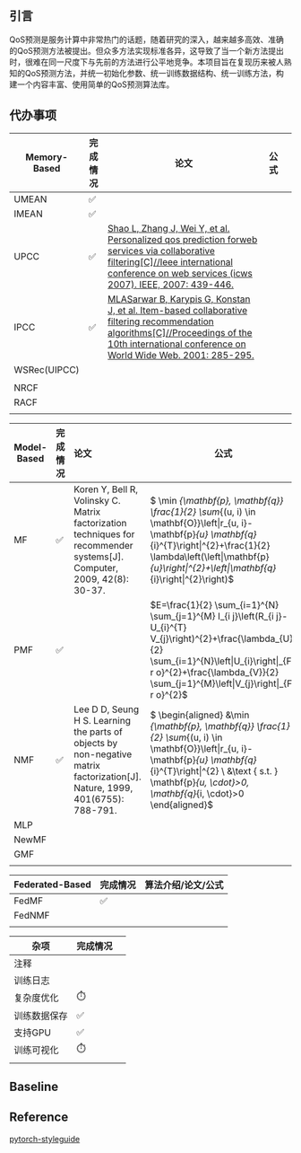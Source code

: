 ## 引言

QoS预测是服务计算中非常热门的话题，随着研究的深入，越来越多高效、准确的QoS预测方法被提出。但众多方法实现标准各异，这导致了当一个新方法提出时，很难在同一尺度下与先前的方法进行公平地竞争。本项目旨在复现历来被人熟知的QoS预测方法，并统一初始化参数、统一训练数据结构、统一训练方法，构建一个内容丰富、使用简单的QoS预测算法库。

## 代办事项


| Memory-Based | 完成情况 | 论文                                                                                                                                                                                                                                                           | 公式 |  |
| -------------- | ---------- | ---------------------------------------------------------------------------------------------------------------------------------------------------------------------------------------------------------------------------------------------------------------- | ------ | -- |
| UMEAN        | ✅       |                                                                                                                                                                                                                                                                |      |  |
| IMEAN        | ✅       |                                                                                                                                                                                                                                                                |      |  |
| UPCC         | ✅       | [Shao L, Zhang J, Wei Y, et al. Personalized qos prediction forweb services via collaborative filtering[C]//Ieee international conference on web services (icws 2007). IEEE, 2007: 439-446.](https://ieeexplore.ieee.org/stamp/stamp.jsp?tp=&arnumber=4279629) |      |  |
| IPCC         | ✅       | [MLASarwar B, Karypis G, Konstan J, et al. Item-based collaborative filtering recommendation algorithms[C]//Proceedings of the 10th international conference on World Wide Web. 2001: 285-295.](https://dl.acm.org/doi/pdf/10.1145/371920.372071)              |      |  |
| WSRec(UIPCC) |          |                                                                                                                                                                                                                                                                |      |  |
|              |          |                                                                                                                                                                                                                                                                |      |  |
| NRCF         |          |                                                                                                                                                                                                                                                                |      |  |
| RACF         |          |                                                                                                                                                                                                                                                                |      |  |
|              |          |                                                                                                                                                                                                                                                                |      |  |


| Model-Based | 完成情况 | 论文                                                                                                                         | 公式                                                                                                                                                                                                                                        |
| ------------- | ---------- | :----------------------------------------------------------------------------------------------------------------------------- | --------------------------------------------------------------------------------------------------------------------------------------------------------------------------------------------------------------------------------------------- |
| MF          | ✅       | Koren Y, Bell R, Volinsky C. Matrix factorization techniques for recommender systems[J]. Computer, 2009, 42(8): 30-37.       | $ \min _{\mathbf{p}, \mathbf{q}} \frac{1}{2} \sum_{(u, i) \in \mathbf{O}}\left\|r_{u, i}-\mathbf{p}_{u} \mathbf{q}_{i}^{T}\right\|^{2}+\frac{1}{2} \lambda\left(\left\|\mathbf{p}_{u}\right\|^{2}+\left\|\mathbf{q}_{i}\right\|^{2}\right)$ |
| PMF         | ✅       |                                                                                                                              | $E=\frac{1}{2} \sum_{i=1}^{N} \sum_{j=1}^{M} I_{i j}\left(R_{i j}-U_{i}^{T} V_{j}\right)^{2}+\frac{\lambda_{U}}{2} \sum_{i=1}^{N}\left\|U_{i}\right\|_{F r o}^{2}+\frac{\lambda_{V}}{2} \sum_{j=1}^{M}\left\|V_{j}\right\|_{F r o}^{2}$     |
| NMF         | ✅       | Lee D D, Seung H S. Learning the parts of objects by non-negative matrix factorization[J]. Nature, 1999, 401(6755): 788-791. | $ \begin{aligned} &\min _{\mathbf{p}, \mathbf{q}} \frac{1}{2} \sum_{(u, i) \in \mathbf{O}}\left\|r_{u, i}-\mathbf{p}_{u} \mathbf{q}_{i}^{T}\right\|^{2} \\ &\text { s.t. } \mathbf{p}_{u, \cdot}>0, \mathbf{q}_{i, \cdot}>0 \end{aligned}$  |
| MLP         |          |                                                                                                                              |                                                                                                                                                                                                                                             |
| NewMF       |          |                                                                                                                              |                                                                                                                                                                                                                                             |
| GMF         |          |                                                                                                                              |                                                                                                                                                                                                                                             |
|             |          |                                                                                                                              |                                                                                                                                                                                                                                             |


| Federated-Based | 完成情况 | 算法介绍/论文/公式 |
| ----------------- | ---------- | -------------------- |
| FedMF           | ✅       |                    |
| FedNMF          |          |                    |
|                 |          |                    |


| 杂项         | 完成情况    |  |
| -------------- | ------------- | -- |
| 注释         |             |  |
| 训练日志     |             |  |
| 复杂度优化   | :stopwatch: |  |
| 训练数据保存 | ✅          |  |
| 支持GPU      | ✅          |  |
| 训练可视化   | :stopwatch: |  |
|              |             |  |

## Baseline

## Reference

[pytorch-styleguide](https://github.com/IgorSusmelj/pytorch-styleguide)

